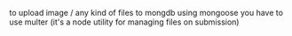 to upload image / any kind of files to mongdb using mongoose you have to use multer (it's a node utility for managing files on submission)
